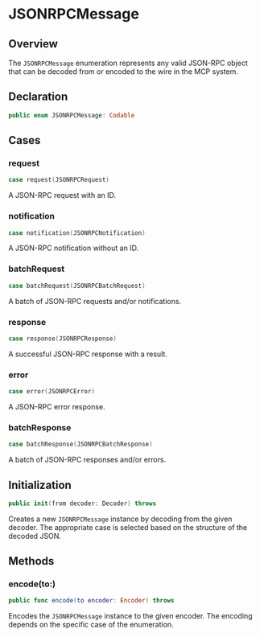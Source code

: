 # JSONRPCMessage

## Overview

The `JSONRPCMessage` enumeration represents any valid JSON-RPC object that can be decoded from or encoded to the wire in the MCP system.

## Declaration

```swift
public enum JSONRPCMessage: Codable
```

## Cases

### request

```swift
case request(JSONRPCRequest)
```

A JSON-RPC request with an ID.

### notification

```swift
case notification(JSONRPCNotification)
```

A JSON-RPC notification without an ID.

### batchRequest

```swift
case batchRequest(JSONRPCBatchRequest)
```

A batch of JSON-RPC requests and/or notifications.

### response

```swift
case response(JSONRPCResponse)
```

A successful JSON-RPC response with a result.

### error

```swift
case error(JSONRPCError)
```

A JSON-RPC error response.

### batchResponse

```swift
case batchResponse(JSONRPCBatchResponse)
```

A batch of JSON-RPC responses and/or errors.

## Initialization

```swift
public init(from decoder: Decoder) throws
```

Creates a new `JSONRPCMessage` instance by decoding from the given decoder. The appropriate case is selected based on the structure of the decoded JSON.

## Methods

### encode(to:)

```swift
public func encode(to encoder: Encoder) throws
```

Encodes the `JSONRPCMessage` instance to the given encoder. The encoding depends on the specific case of the enumeration.
